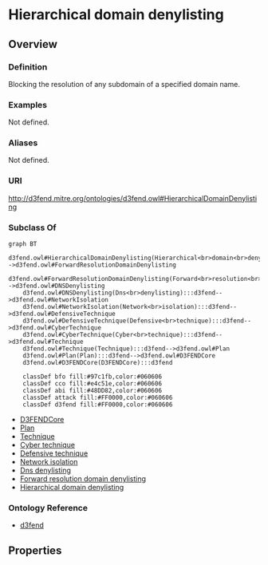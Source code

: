 # Hierarchical domain denylisting

## Overview

### Definition
Blocking the resolution of any subdomain of a specified domain name.

### Examples
Not defined.

### Aliases
Not defined.

### URI
http://d3fend.mitre.org/ontologies/d3fend.owl#HierarchicalDomainDenylisting

### Subclass Of
```mermaid
graph BT
    d3fend.owl#HierarchicalDomainDenylisting(Hierarchical<br>domain<br>denylisting):::d3fend-->d3fend.owl#ForwardResolutionDomainDenylisting
    d3fend.owl#ForwardResolutionDomainDenylisting(Forward<br>resolution<br>domain<br>denylisting):::d3fend-->d3fend.owl#DNSDenylisting
    d3fend.owl#DNSDenylisting(Dns<br>denylisting):::d3fend-->d3fend.owl#NetworkIsolation
    d3fend.owl#NetworkIsolation(Network<br>isolation):::d3fend-->d3fend.owl#DefensiveTechnique
    d3fend.owl#DefensiveTechnique(Defensive<br>technique):::d3fend-->d3fend.owl#CyberTechnique
    d3fend.owl#CyberTechnique(Cyber<br>technique):::d3fend-->d3fend.owl#Technique
    d3fend.owl#Technique(Technique):::d3fend-->d3fend.owl#Plan
    d3fend.owl#Plan(Plan):::d3fend-->d3fend.owl#D3FENDCore
    d3fend.owl#D3FENDCore(D3FENDCore):::d3fend
    
    classDef bfo fill:#97c1fb,color:#060606
    classDef cco fill:#e4c51e,color:#060606
    classDef abi fill:#48DD82,color:#060606
    classDef attack fill:#FF0000,color:#060606
    classDef d3fend fill:#FF0000,color:#060606
```

- [D3FENDCore](/docs/ontology/reference/model/D3FENDCore/D3FENDCore.md)
- [Plan](/docs/ontology/reference/model/D3FENDCore/Plan/Plan.md)
- [Technique](/docs/ontology/reference/model/D3FENDCore/Plan/Technique/Technique.md)
- [Cyber technique](/docs/ontology/reference/model/D3FENDCore/Plan/Technique/Cyber%20technique/Cyber%20technique.md)
- [Defensive technique](/docs/ontology/reference/model/D3FENDCore/Plan/Technique/Cyber%20technique/Defensive%20technique/Defensive%20technique.md)
- [Network isolation](/docs/ontology/reference/model/D3FENDCore/Plan/Technique/Cyber%20technique/Defensive%20technique/Network%20isolation/Network%20isolation.md)
- [Dns denylisting](/docs/ontology/reference/model/D3FENDCore/Plan/Technique/Cyber%20technique/Defensive%20technique/Network%20isolation/Dns%20denylisting/Dns%20denylisting.md)
- [Forward resolution domain denylisting](/docs/ontology/reference/model/D3FENDCore/Plan/Technique/Cyber%20technique/Defensive%20technique/Network%20isolation/Dns%20denylisting/Forward%20resolution%20domain%20denylisting/Forward%20resolution%20domain%20denylisting.md)
- [Hierarchical domain denylisting](/docs/ontology/reference/model/D3FENDCore/Plan/Technique/Cyber%20technique/Defensive%20technique/Network%20isolation/Dns%20denylisting/Forward%20resolution%20domain%20denylisting/Hierarchical%20domain%20denylisting/Hierarchical%20domain%20denylisting.md)


### Ontology Reference
- [d3fend](http://d3fend.mitre.org/ontologies/d3fend.owl#)

## Properties
